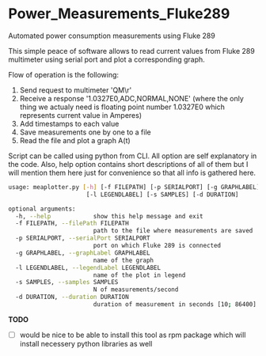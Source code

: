 # Power_Measurements_Fluke289
Automated power consumption measurements using Fluke 289

This simple peace of software allows to read current values from Fluke 289 multimeter using serial port and plot a corresponding graph.

Flow of operation is the following:

1. Send request to multimeter 'QM\r'
2. Receive a response '1.0327E0,ADC,NORMAL,NONE' (where the only thing we actualy need is floating point number 1.0327E0 which represents current value in Amperes)
3. Add timestamps to each value
4. Save measurements one by one to a file
5. Read the file and plot a graph A(t)

Script can be called using python from CLI.
All option are self explanatory in the code. Also, help option contains short descriptions of all of them but I will mention them here just for convenience so that all info is gathered here.

```bash
usage: meaplotter.py [-h] [-f FILEPATH] [-p SERIALPORT] [-g GRAPHLABEL]
                      [-l LEGENDLABEL] [-s SAMPLES] [-d DURATION]

optional arguments:
  -h, --help            show this help message and exit
  -f FILEPATH, --filePath FILEPATH
                        path to the file where measurements are saved
  -p SERIALPORT, --serialPort SERIALPORT
                        port on which Fluke 289 is connected
  -g GRAPHLABEL, --graphLabel GRAPHLABEL
                        name of the graph
  -l LEGENDLABEL, --legendLabel LEGENDLABEL
                        name of the plot in legend
  -s SAMPLES, --samples SAMPLES
                        N of measurements/second
  -d DURATION, --duration DURATION
                        duration of measurement in seconds [10; 86400]
```

**TODO**
- [ ] would be nice to be able to install this tool as rpm package which will install necessery python libraries as well
